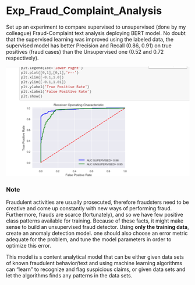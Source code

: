 # Exp_Fraud_Complaint_Analysis
Set up an experiment to compare supervised to unsupervised (done by my colleague) Fraud-Complaint text analysis deploying BERT model. No doubt that the supervised learning was improved using the labeled data, the supervised model has better Precision and Recall (0.86, 0.91) on true positives (fraud cases) than the Unsupervised one (0.52 and 0.72 respectively).

![Image](https://github.com/Shahabks/Exp_Fraud_Complaint_Analysis/blob/master/wqawsqw.png)

### Note
Fraudulent activities are usually prosecuted, therefore fraudsters need to be creative and come up constantly with new ways of performing fraud. Furthermore, frauds are scarce (fortunately), and so we have few positive class patterns available for training. Because of these facts, it might make sense to build an unsupervised fraud detector. Using **only the training data**, create an anomaly detection model. one should also choose an error metric adequate for the problem, and tune the model parameters in order to optimize this error.

This model is s content analytical model that can be either given data sets of known fraudulent behavior/text and using machine learning algorithms can “learn” to recognize and flag suspicious claims, or given data sets and let the algorithms finds any patterns in the data sets. 
